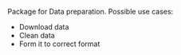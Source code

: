 Package for Data preparation.
Possible use cases:

 - Download data
 - Clean data
 - Form it to correct format
